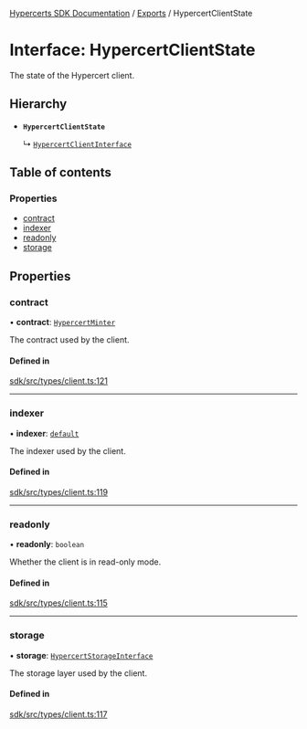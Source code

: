 [Hypercerts SDK Documentation](../README.md) / [Exports](../modules.md) / HypercertClientState

# Interface: HypercertClientState

The state of the Hypercert client.

## Hierarchy

- **`HypercertClientState`**

  ↳ [`HypercertClientInterface`](HypercertClientInterface.md)

## Table of contents

### Properties

- [contract](HypercertClientState.md#contract)
- [indexer](HypercertClientState.md#indexer)
- [readonly](HypercertClientState.md#readonly)
- [storage](HypercertClientState.md#storage)

## Properties

### contract

• **contract**: [`HypercertMinter`](internal.HypercertMinter.md)

The contract used by the client.

#### Defined in

[sdk/src/types/client.ts:121](https://github.com/Network-Goods/hypercerts/blob/1adf630/sdk/src/types/client.ts#L121)

---

### indexer

• **indexer**: [`default`](../classes/internal.default-2.md)

The indexer used by the client.

#### Defined in

[sdk/src/types/client.ts:119](https://github.com/Network-Goods/hypercerts/blob/1adf630/sdk/src/types/client.ts#L119)

---

### readonly

• **readonly**: `boolean`

Whether the client is in read-only mode.

#### Defined in

[sdk/src/types/client.ts:115](https://github.com/Network-Goods/hypercerts/blob/1adf630/sdk/src/types/client.ts#L115)

---

### storage

• **storage**: [`HypercertStorageInterface`](HypercertStorageInterface.md)

The storage layer used by the client.

#### Defined in

[sdk/src/types/client.ts:117](https://github.com/Network-Goods/hypercerts/blob/1adf630/sdk/src/types/client.ts#L117)
